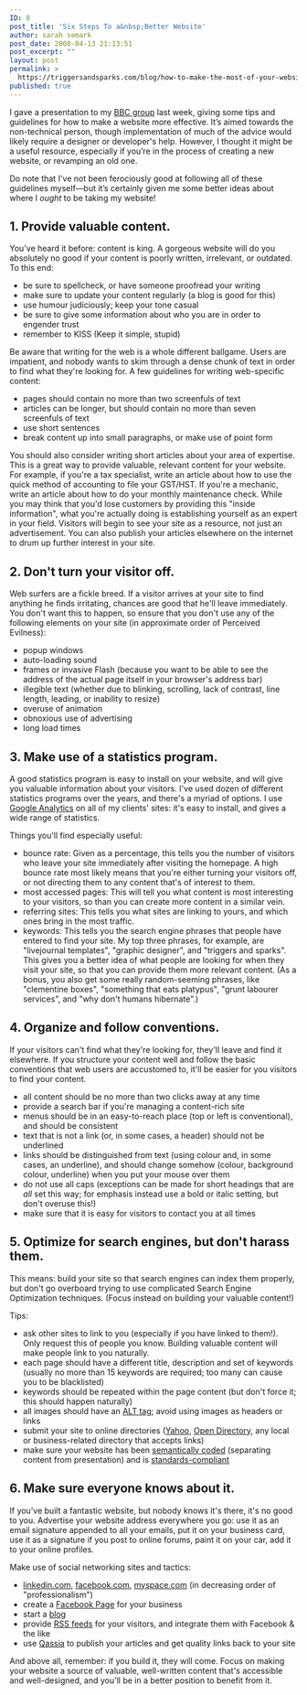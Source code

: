 ```yaml
---
ID: 8
post_title: 'Six Steps To a&nbsp;Better Website'
author: sarah semark
post_date: 2008-04-13 21:13:51
post_excerpt: ""
layout: post
permalink: >
  https://triggersandsparks.com/blog/how-to-make-the-most-of-your-website/
published: true
---
```

I gave a presentation to my <a href="http://www.bbc-on.ca/en/">BBC group</a> last week, giving some tips and guidelines for how to make a website more effective. It’s aimed towards the non-technical person, though implementation of much of the advice would likely require a designer or developer's help. However, I thought it might be a useful resource, especially if you’re in the process of creating a new website, or revamping an old one.

Do note that I've not been ferociously good at following all of these guidelines myself—but it’s certainly given me some better ideas about where I <em>ought</em> to be taking my website!<!--more-->

<h2>1. Provide valuable content.</h2>
You've heard it before: content is king. A gorgeous website will do you absolutely no good if your content is poorly written, irrelevant, or outdated. To this end:
<ul>
	<li>be sure to spellcheck, or have someone proofread your writing</li>
	<li>make sure to update your content regularly (a blog is good for this)</li>
	<li>use humour judiciously; keep your tone casual</li>
	<li>be sure to give some information about who you are in order to engender trust</li>
	<li>remember to KISS (Keep it simple, stupid)</li>
</ul>
Be aware that writing for the web is a whole different ballgame. Users are impatient, and nobody wants to skim through a dense chunk of text in order to find what they're looking for. A few guidelines for writing web-specific content:
<ul>
	<li>pages should contain no more than two screenfuls of text</li>
	<li>articles can be longer, but should contain no more than seven screenfuls of text</li>
	<li>use short sentences</li>
	<li>break content up into small paragraphs, or make use of point form</li>
</ul>
You should also consider writing short articles about your area of expertise. This is a great way to provide valuable, relevant content for your website. For example, if you're a tax specialist, write an article about how to use the quick method of accounting to file your GST/HST. If you're a mechanic, write an article about how to do your monthly maintenance check. While you may think that you'd lose customers by providing this "inside information", what you're actually doing is establishing yourself as an expert in your field. Visitors will begin to see your site as a resource, not just an advertisement. You can also publish your articles elsewhere on the internet to drum up further interest in your site.
<h2>2. Don't turn your visitor off.</h2>
Web surfers are a fickle breed. If a visitor arrives at your site to find anything he finds irritating, chances are good that he'll leave immediately. You don't want this to happen, so ensure that you don't use any of the following elements on your site (in approximate order of Perceived Evilness):
<ul>
	<li>popup windows</li>
	<li>auto-loading sound</li>
	<li>frames or invasive Flash (because you want to be able to see the address of the actual page itself in your browser's address bar)</li>
	<li>illegible text (whether due to blinking, scrolling, lack of contrast, line length, leading, or inability to resize)</li>
	<li>overuse of animation</li>
	<li>obnoxious use of advertising</li>
	<li>long load times</li>
</ul>
<h2>3. Make use of a statistics program.</h2>
A good statistics program is easy to install on your website, and will give you valuable information about your visitors. I've used dozen of different statistics programs over the years, and there's a myriad of options. I use <a href="http://google.com/analytics">Google Analytics</a> on all of my clients' sites: it's easy to install, and gives a wide range of statistics.

Things you'll find especially useful:
<ul>
	<li>bounce rate: Given as a percentage, this tells you the number of visitors who leave your site immediately after visiting the homepage. A high bounce rate most likely means that you're either turning your visitors off, or not directing them to any content that's of interest to them.</li>
	<li>most accessed pages: This will tell you what content is most interesting to your visitors, so than you can create more content in a similar vein.</li>
	<li>referring sites: This tells you what sites are linking to yours, and which ones bring in the most traffic.</li>
	<li>keywords: This tells you the search engine phrases that people have entered to find your site. My top three phrases, for example, are "livejournal templates", "graphic designer", and "triggers and sparks". This gives you a better idea of what people are looking for when they visit your site, so that you can provide them more relevant content. (As a bonus, you also get some really random-seeming phrases, like "clementine boxes", "something that eats platypus", "grunt labourer services", and "why don't humans hibernate".)</li>
</ul>
<h2>4. Organize and follow conventions.</h2>
If your visitors can't find what they're looking for, they'll leave and find it elsewhere. If you structure your content well and follow the basic conventions that web users are accustomed to, it'll be easier for you visitors to find your content.
<ul>
	<li>all content should be no more than two clicks away at any time</li>
	<li>provide a search bar if you're managing a content-rich site</li>
	<li>menus should be in an easy-to-reach place (top or left is conventional), and should be consistent</li>
	<li>text that is not a link (or, in some cases, a header) should not be underlined</li>
	<li>links should be distinguished from text (using colour and, in some cases, an underline), and should change somehow (colour, background colour, underline) when you put your mouse over them</li>
	<li>do not use all caps (exceptions can be made for short headings that are <em>all</em> set this way; for emphasis instead use a bold or italic setting, but don't overuse this!)</li>
	<li>make sure that it is easy for visitors to contact you at all times</li>
</ul>
<h2>5. Optimize for search engines, but don't harass them.</h2>
This means: build your site so that search engines can index them properly, but don't go overboard trying to use complicated Search Engine Optimization techniques. (Focus instead on building your valuable content!)

Tips:
<ul>
	<li>ask other sites to link to you (especially if you have linked to them!). Only request this of people you know. Building valuable content will make people link to you naturally.</li>
	<li>each page should have a different title, description and set of keywords (usually no more than 15 keywords are required; too many can cause you to be blacklisted)</li>
	<li>keywords should be repeated within the page content (but don't force it; this should happen naturally)</li>
	<li>all images should have an <a href="http://www.pantos.org/atw/35534.html">ALT tag</a>; avoid using images as headers or links</li>
	<li>submit your site to online directories (<a href="http://search.yahoo.com/info/submit.html">Yahoo</a>, <a href="http://www.dmoz.org/add.html">Open Directory</a>, any local or business-related directory that accepts links)</li>
	<li>make sure your website has been <a href="http://www.boagworld.com/archives/2005/11/semantic_code_what_why_how.html">semantically coded</a> (separating content from presentation) and is <a href="http://www.w3.org/QA/2002/07/WebAgency-Requirements">standards-compliant</a></li>
</ul>
<h2>6. Make sure everyone knows about it.</h2>
If you've built a fantastic website, but nobody knows it's there, it's no good to you. Advertise your website address everywhere you go: use it as an email signature appended to all your emails, put it on your business card, use it as a signature if you post to online forums, paint it on your car, add it to your online profiles.

Make use of social networking sites and tactics:
<ul>
	<li><a href="http://www.linkedin.com/in/triggersandsparks">linkedin.com</a>, <a href="http://www.facebook.com/profile.php?id=684335203">facebook.com</a>, <a href="http://www.myspace.com/triggersandsparks">myspace.com</a> (in decreasing order of "professionalism")</li>
	<li>create a <a href="http://www.facebook.com/pages/Triggers-Sparks-Graphic-Design/6632880052">Facebook Page</a> for your business</li>
	<li>start a <a href="http://kiss.triggersandsparks.com">blog</a></li>
	<li>provide <a href="http://en.wikipedia.org/wiki/RSS_(file_format)">RSS feeds</a> for your visitors, and integrate them with Facebook &amp; the like</li>
	<li>use <a href="http://andsparks.qassia.com">Qassia</a> to publish your articles and get quality links back to your site</li>
</ul>
And above all, remember: if you build it, they will come. Focus on making your website a source of valuable, well-written content that's accessible and well-designed, and you'll be in a better position to benefit from it.<!--more-->